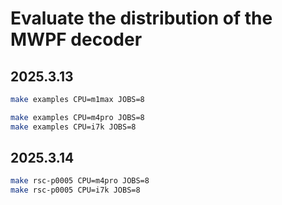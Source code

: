 # Evaluate the distribution of the MWPF decoder

## 2025.3.13

```sh
make examples CPU=m1max JOBS=8

make examples CPU=m4pro JOBS=8
make examples CPU=i7k JOBS=8
```

## 2025.3.14

```sh
make rsc-p0005 CPU=m4pro JOBS=8
make rsc-p0005 CPU=i7k JOBS=8
```
